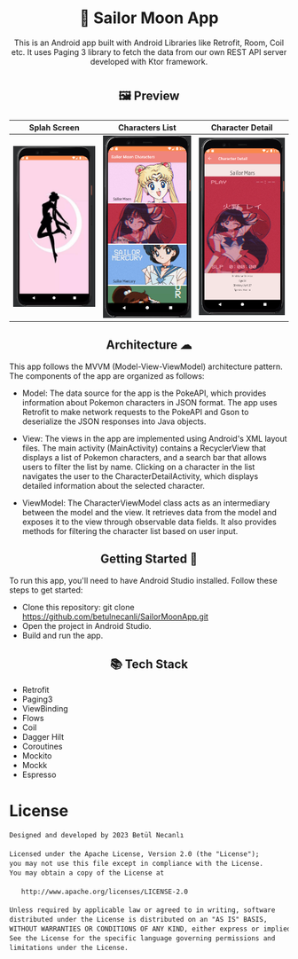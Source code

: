#  <h1 align="center">🌙 Sailor Moon App</h1>

<p align="center">  This is an Android app built with Android Libraries like Retrofit, Room, Coil etc. It uses Paging 3 library to fetch the data from our own REST API server developed with Ktor framework.</p>

#  <h2 align="center">🖼 Preview</h2>
###  
  Splah Screen  | Characters List  | Character Detail
------------- | ------------- | -------------
![](https://github.com/betulnecanli/SailorMoonApp/blob/master/Screenshots/s0.PNG?raw=true)  | ![](https://github.com/betulnecanli/SailorMoonApp/blob/master/Screenshots/s1.PNG?raw=true)  | ![](https://github.com/betulnecanli/SailorMoonApp/blob/master/Screenshots/s2.PNG?raw=true)

<h2 align="center">Architecture ☁</h2>

This app follows the MVVM (Model-View-ViewModel) architecture pattern. The components of the app are organized as follows:

- Model: The data source for the app is the PokeAPI, which provides information about Pokemon characters in JSON format. The app uses Retrofit to make network requests to the PokeAPI and Gson to deserialize the JSON responses into Java objects.

- View: The views in the app are implemented using Android's XML layout files. The main activity (MainActivity) contains a RecyclerView that displays a list of Pokemon characters, and a search bar that allows users to filter the list by name. Clicking on a character in the list navigates the user to the CharacterDetailActivity, which displays detailed information about the selected character.

- ViewModel: The CharacterViewModel class acts as an intermediary between the model and the view. It retrieves data from the model and exposes it to the view through observable data fields. It also provides methods for filtering the character list based on user input.


<h2 align="center">Getting Started 🚀</h2>

To run this app, you'll need to have Android Studio installed. Follow these steps to get started:

 - Clone this repository: git clone https://github.com/betulnecanli/SailorMoonApp.git
 - Open the project in Android Studio.
 - Build and run the app.




<h2 align="center">📚 Tech Stack </h2>

- Retrofit
- Paging3
- ViewBinding
- Flows
- Coil
- Dagger Hilt
- Coroutines
- Mockito 
- Mockk
- Espresso 


# License
```xml
Designed and developed by 2023 Betül Necanlı 

Licensed under the Apache License, Version 2.0 (the "License");
you may not use this file except in compliance with the License.
You may obtain a copy of the License at

   http://www.apache.org/licenses/LICENSE-2.0

Unless required by applicable law or agreed to in writing, software
distributed under the License is distributed on an "AS IS" BASIS,
WITHOUT WARRANTIES OR CONDITIONS OF ANY KIND, either express or implied.
See the License for the specific language governing permissions and
limitations under the License.
```

